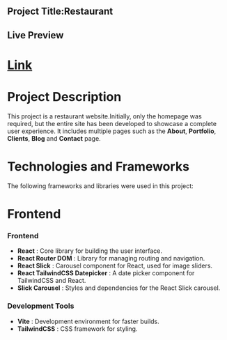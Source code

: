 ## Project Title:Restaurant

## Live Preview
# [Link](https://arabcuisineresturant.netlify.app/)

# Project Description
This project is a restaurant website.Initially, only the homepage was required, but the entire site has been developed to showcase a complete user experience. It includes multiple pages such as the **About**, **Portfolio**, **Clients**, **Blog** and **Contact** page.

# Technologies and Frameworks
The following frameworks and libraries were used in this project:

# Frontend
### Frontend
* **React** : Core library for building the user interface.
* **React Router DOM** : Library for managing routing and navigation.
* **React Slick** : Carousel component for React, used for image sliders.
* **React TailwindCSS Datepicker** : A date picker component for TailwindCSS and React.
* **Slick Carousel** : Styles and dependencies for the React Slick carousel.

### Development Tools
* **Vite** : Development environment for faster builds.
* **TailwindCSS** : CSS framework for styling.
